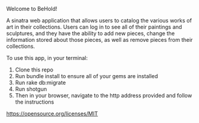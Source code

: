 Welcome to BeHold!

A sinatra web application that allows users to catalog the various works of art in their collections. Users can log in to see all of their paintings and sculptures, and they have the ability to add new pieces, change the information stored about those pieces, as well as remove pieces from their collections.

To use this app, in your terminal:

  1. Clone this repo
  2. Run bundle install to ensure all of your gems are installed
  3. Run rake db:migrate
  4. Run shotgun
  5. Then in your browser, navigate to the http address provided and follow the instructions

https://opensource.org/licenses/MIT
